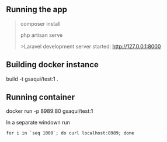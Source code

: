 ## Running the app
> composer install
>
> php artisan serve 
> 
> \>Laravel development server started: <http://127.0.0.1:8000>
> 

## Building docker instance

build -t gsaqui/test:1 .

## Running container

docker run -p 8989:80 gsaqui/test:1
 
In a separate windown run

```
for i in `seq 1000`; do curl localhost:8989; done
```
